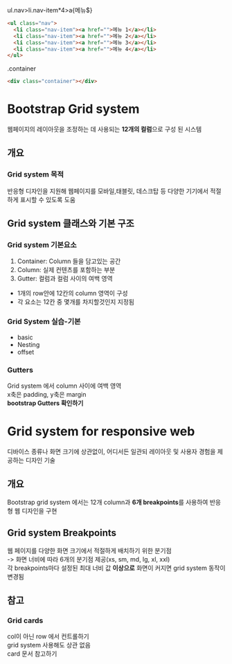 ul.nav>li.nav-item*4>a{메뉴$}
```html
<ul class="nav">
  <li class="nav-item"><a href="">메뉴 1</a></li>
  <li class="nav-item"><a href="">메뉴 2</a></li>
  <li class="nav-item"><a href="">메뉴 3</a></li>
  <li class="nav-item"><a href="">메뉴 4</a></li>
</ul>
```
.container
```html
<div class="container"></div>
```
# Bootstrap Grid system
웹페이지의 레이아웃을 조정하는 데 사용되는 **12개의 컬럼**으로 구성 된 시스템
## 개요
### Grid system 목적
반응형 디자인을 지원해 웹페이지를 모바일,태블릿, 데스크탑 등 다양한 기기에서 적절하게 표시할 수 있도록 도움
## Grid system 클래스와 기본 구조
### Grid system 기본요소
1. Container: Column 들을 담고있는 공간
2. Column: 실제 컨텐츠를 포함하는 부분
3. Gutter: 컬럼과 컬럼 사이의 여백 영역
- 1개의 row안에 12칸의 column 영역이 구성<br>
- 각 요소는 12칸 중 몇개를 차지할것인지 지정됨
### Grid System 실습-기본
- basic
- Nesting
- offset

### Gutters
Grid system 에서 column 사이에 여백 영역<br>
x축은 padding, y축은 margin<br>
**bootstrap Gutters 확인하기**

# Grid system for responsive web
디바이스 종류나 화면 크기에 상관없이, 어디서든 일관되 레이아웃 및 사용자 경험을 제공하는 디자인 기술
## 개요
Bootstrap grid system 에서는 12개 column과 **6개 breakpoints**를 사용하여 반응형 웹 디자인을 구현
## Grid system Breakpoints
웹 페이지를 다양한 화면 크기에서 적절하게 배치하기 위한 분기점<br>
-> 화면 너비에 따라 6개의 분기점 제공(xs, sm, md, lg, xl, xxl)<br>
각 breakpoints마다 설정된 최대 너비 값 **이상으로** 화면이 커지면 grid system 동작이 변경됨

## 참고
### Grid cards
col이 아닌 row 에서 컨트롤하기<br>
grid system 사용해도 상관 없음<br>
card 문서 참고하기